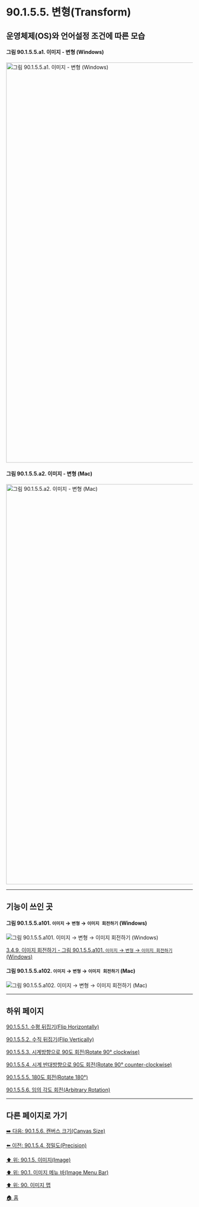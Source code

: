 # 90.1.5.5. 변형(Transform)
## 운영체제(OS)와 언어설정 조건에 따른 모습
#### 그림 90.1.5.5.a1. 이미지 - 변형 (Windows)
<img width="1080" alt="그림 90.1.5.5.a1. 이미지 - 변형 (Windows)" environment="MacOS:Sonoma 14.2.1 GIMP 2.10.36" src="https://github.com/wonder13662/gimp/assets/15767104/25605613-274d-43d4-a8dc-a105ab0e5aae">

#### 그림 90.1.5.5.a2. 이미지 - 변형 (Mac)
<img width="1080" alt="그림 90.1.5.5.a2. 이미지 - 변형 (Mac)" environment="MacOS:Sonoma 14.2.1 GIMP 2.10.36" src="https://github.com/wonder13662/gimp/assets/15767104/1264a36a-3c10-4e30-a023-beade5559ebc">

***

## 기능이 쓰인 곳

#### 그림 90.1.5.5.a101. `이미지` → `변형` → `이미지 회전하기` (Windows)
![그림 90.1.5.5.a101. `이미지` → `변형` → `이미지 회전하기` (Windows)](https://github.com/wonder13662/gimp/assets/15767104/a8b8f281-73f2-4d8d-94ab-6ee42e0dc2c3)

[3.4.9. 이미지 회전하기 - 그림 90.1.5.5.a101. `이미지` → `변형` → `이미지 회전하기` (Windows)](https://wonder13662.github.io/gimp/2.10.36_ko/03-04-09-rotate-an-image.html#%EA%B7%B8%EB%A6%BC-90155a101-%EC%9D%B4%EB%AF%B8%EC%A7%80--%EB%B3%80%ED%98%95--%EC%9D%B4%EB%AF%B8%EC%A7%80-%ED%9A%8C%EC%A0%84%ED%95%98%EA%B8%B0-windows)

#### 그림 90.1.5.5.a102. `이미지` → `변형` → `이미지 회전하기` (Mac)
![그림 90.1.5.5.a102. `이미지` → `변형` → `이미지 회전하기` (Mac)](https://github.com/wonder13662/gimp/assets/15767104/850c4454-de12-4e93-be50-bdf3d3e3e3bd)

***

## 하위 페이지

[90.1.5.5.1. 수평 뒤집기(Flip Horizontally)](./90-01-05-05-01-flip_horizontally.md)

[90.1.5.5.2. 수직 뒤집기(Flip Vertically)](./90-01-05-05-02-flip_vertically.md)

[90.1.5.5.3. 시계방향으로 90도 회전(Rotate 90° clockwise)](./90-01-05-05-03-rotate_90_clockwise.md)

[90.1.5.5.4. 시계 반대방향으로 90도 회전(Rotate 90° counter-clockwise)](./90-01-05-05-04-rotate_90_counter_clockwise.md)

[90.1.5.5.5. 180도 회전(Rotate 180°)](./90-01-05-05-05-rotate_180.md)

[90.1.5.5.6. 임의 각도 회전(Arbitrary Rotation)](./90-01-05-06-arbitrary_rotation.md)

***

## 다른 페이지로 가기

[➡️ 다음: 90.1.5.6. 캔버스 크기(Canvas Size)](./90-01-05-06-canvas_size.md)

[⬅️ 이전: 90.1.5.4. 정밀도(Precision)](./90-01-05-04-precision.md)

[⬆️ 위: 90.1.5. 이미지(Image)](./90-01-05-00-image.md)

[⬆️ 위: 90.1. 이미지 메뉴 바(Image Menu Bar)](./90-01-00-image-menu-bar.md)

[⬆️ 위: 90. 이미지 맵](./90-00-image-map.md)

[🏠 홈](./00-home.md)